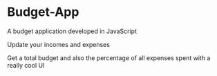# Budget-App
A budget application developed in JavaScript

Update your incomes and expenses

Get a total budget and also the percentage of all expenses spent with a really cool UI
